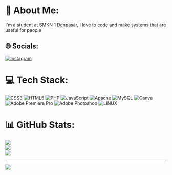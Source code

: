# 💫 About Me:
I'm a student at SMKN 1 Denpasar, I love to code and make systems that are useful for people


## 🌐 Socials:
[![Instagram](https://img.shields.io/badge/Instagram-%23E4405F.svg?logo=Instagram&logoColor=white)](https://instagram.com/ekanata_) 

# 💻 Tech Stack:
![CSS3](https://img.shields.io/badge/css3-%231572B6.svg?style=for-the-badge&logo=css3&logoColor=white) ![HTML5](https://img.shields.io/badge/html5-%23E34F26.svg?style=for-the-badge&logo=html5&logoColor=white) ![PHP](https://img.shields.io/badge/php-%23777BB4.svg?style=for-the-badge&logo=php&logoColor=white) ![JavaScript](https://img.shields.io/badge/javascript-%23323330.svg?style=for-the-badge&logo=javascript&logoColor=%23F7DF1E) ![Apache](https://img.shields.io/badge/apache-%23D42029.svg?style=for-the-badge&logo=apache&logoColor=white) ![MySQL](https://img.shields.io/badge/mysql-%2300f.svg?style=for-the-badge&logo=mysql&logoColor=white) ![Canva](https://img.shields.io/badge/Canva-%2300C4CC.svg?style=for-the-badge&logo=Canva&logoColor=white) ![Adobe Premiere Pro](https://img.shields.io/badge/Adobe%20Premiere%20Pro-9999FF.svg?style=for-the-badge&logo=Adobe%20Premiere%20Pro&logoColor=white) ![Adobe Photoshop](https://img.shields.io/badge/adobephotoshop-%2331A8FF.svg?style=for-the-badge&logo=adobephotoshop&logoColor=white) ![LINUX](https://img.shields.io/badge/Linux-FCC624?style=for-the-badge&logo=linux&logoColor=black)
# 📊 GitHub Stats:
![](https://github-readme-stats.vercel.app/api?username=ekanata14&theme=dark&hide_border=false&include_all_commits=true&count_private=false)<br/>
![](https://github-readme-streak-stats.herokuapp.com/?user=ekanata14&theme=dark&hide_border=false)<br/>
![](https://github-readme-stats.vercel.app/api/top-langs/?username=ekanata14&theme=dark&hide_border=false&include_all_commits=true&count_private=false&layout=compact)

---
[![](https://visitcount.itsvg.in/api?id=ekanata14&icon=0&color=0)](https://visitcount.itsvg.in)

<!-- Proudly created with GPRM ( https://gprm.itsvg.in ) -->

